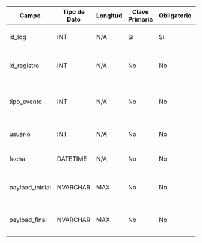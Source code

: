 | Campo | Tipo de Dato | Longitud | Clave Primaria | Obligatorio | Descripción |
| --- | --- | --- | --- | --- | --- |
| id_log | INT | N/A | Sí | Sí | Identificador único del log de cambios |
| id_registro | INT | N/A | No | No | ID del registro del concepto que fue modificado |
| tipo_evento | INT | N/A | No | No | Tipo de evento registrado (1=Alta, 2=Modificación, 3=Baja) |
| usuario | INT | N/A | No | No | ID del usuario que realizó el cambio |
| fecha | DATETIME | N/A | No | No | Fecha y hora en que ocurrió el evento |
| payload_inicial | NVARCHAR | MAX | No | No | Datos antes del cambio (JSON u objeto serializado) |
| payload_final | NVARCHAR | MAX | No | No | Datos después del cambio (JSON u objeto serializado) |